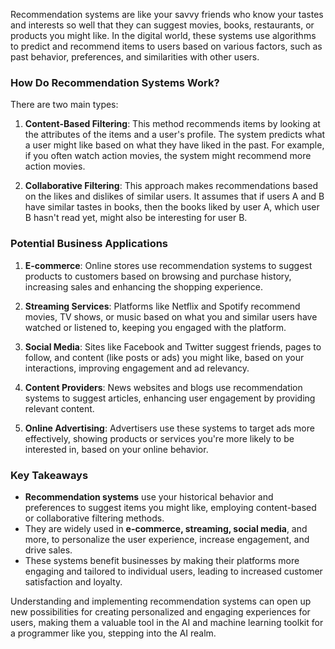 Recommendation systems are like your savvy friends who know your tastes and interests so well that they can suggest movies, books, restaurants, or products you might like. In the digital world, these systems use algorithms to predict and recommend items to users based on various factors, such as past behavior, preferences, and similarities with other users.

### How Do Recommendation Systems Work?

There are two main types:

1. **Content-Based Filtering**: This method recommends items by looking at the attributes of the items and a user's profile. The system predicts what a user might like based on what they have liked in the past. For example, if you often watch action movies, the system might recommend more action movies.

2. **Collaborative Filtering**: This approach makes recommendations based on the likes and dislikes of similar users. It assumes that if users A and B have similar tastes in books, then the books liked by user A, which user B hasn't read yet, might also be interesting for user B.

### Potential Business Applications

1. **E-commerce**: Online stores use recommendation systems to suggest products to customers based on browsing and purchase history, increasing sales and enhancing the shopping experience.

2. **Streaming Services**: Platforms like Netflix and Spotify recommend movies, TV shows, or music based on what you and similar users have watched or listened to, keeping you engaged with the platform.

3. **Social Media**: Sites like Facebook and Twitter suggest friends, pages to follow, and content (like posts or ads) you might like, based on your interactions, improving engagement and ad relevancy.

4. **Content Providers**: News websites and blogs use recommendation systems to suggest articles, enhancing user engagement by providing relevant content.

5. **Online Advertising**: Advertisers use these systems to target ads more effectively, showing products or services you're more likely to be interested in, based on your online behavior.

### Key Takeaways

- **Recommendation systems** use your historical behavior and preferences to suggest items you might like, employing content-based or collaborative filtering methods.
- They are widely used in **e-commerce, streaming, social media**, and more, to personalize the user experience, increase engagement, and drive sales.
- These systems benefit businesses by making their platforms more engaging and tailored to individual users, leading to increased customer satisfaction and loyalty.

Understanding and implementing recommendation systems can open up new possibilities for creating personalized and engaging experiences for users, making them a valuable tool in the AI and machine learning toolkit for a programmer like you, stepping into the AI realm.
